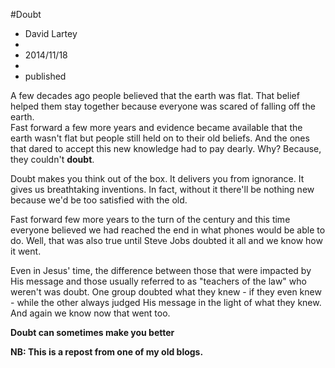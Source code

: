#Doubt
- David Lartey
-
- 2014/11/18
-
- published

A few decades ago people believed that the earth was flat. That belief helped them stay together because everyone was scared of falling off the earth.  
Fast forward a few more years and evidence became available that the earth wasn't flat but people still held on to their old beliefs. And the ones that dared to accept this new knowledge had to pay dearly. Why? Because, they couldn't **doubt**.

Doubt makes you think out of the box. It delivers you from ignorance. It gives us breathtaking inventions. In fact, without it there'll be nothing new because we'd be too satisfied with the old.

Fast forward few more years to the turn of the century and this time everyone believed we had reached the end in what phones would be able to do. Well, that was also true until Steve Jobs doubted it all and we know how it went.

Even in Jesus' time, the difference between those that were impacted by His message and those usually referred to as "teachers of the law" who weren't was doubt. One group doubted what they knew - if they even knew - while the other always judged His message in the light of what they knew. And again we know now that went too.

**Doubt can sometimes make you better**

**NB: This is a repost from one of my old blogs.**

